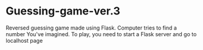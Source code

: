 # Guessing-game-ver.3
Reversed guessing game made using Flask. 
Computer tries to find a number You've imagined. To play, you need to start a Flask server and go to localhost page
